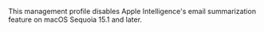 This management profile disables Apple Intelligence's email summarization feature on macOS Sequoia 15.1 and later.